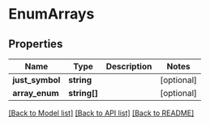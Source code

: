 # EnumArrays

## Properties
Name | Type | Description | Notes
------------ | ------------- | ------------- | -------------
**just_symbol** | **string** |  | [optional] 
**array_enum** | **string[]** |  | [optional] 

[[Back to Model list]](../README.md#documentation-for-models) [[Back to API list]](../README.md#documentation-for-api-endpoints) [[Back to README]](../README.md)


